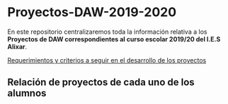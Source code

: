 # Proyectos-DAW-2019-2020

En este repositorio centralizaremos toda la información relativa a los **Proyectos de DAW correspondientes al curso escolar 2019/20 del I.E.S Alixar**.

[Requerimientos y criterios a seguir en el desarrollo de los proyectos](https://github.com/mcondet/Proyectos-DAW-2019-2020/wiki/Criterios-comunes-para-todos-los-proyectos)

## Relación de proyectos de cada uno de los alumnos


